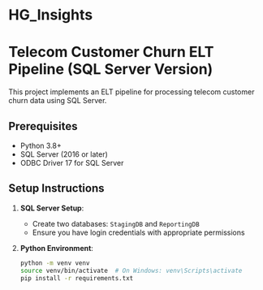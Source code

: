 # HG_Insights

# Telecom Customer Churn ELT Pipeline (SQL Server Version)

This project implements an ELT pipeline for processing telecom customer churn data using SQL Server.

## Prerequisites

- Python 3.8+
- SQL Server (2016 or later)
- ODBC Driver 17 for SQL Server


## Setup Instructions

1. **SQL Server Setup**:
   - Create two databases: `StagingDB` and `ReportingDB`
   - Ensure you have login credentials with appropriate permissions

2. **Python Environment**:
   ```bash
   python -m venv venv
   source venv/bin/activate  # On Windows: venv\Scripts\activate
   pip install -r requirements.txt
